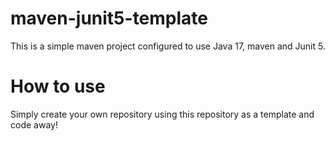 # maven-junit5-template

This is a simple maven project configured to use Java 17, maven and Junit 5.

# How to use

Simply create your own repository using this repository as a template and code away!
